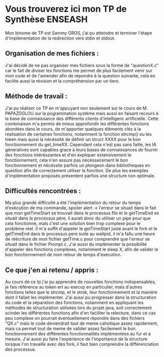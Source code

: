 # Vous trouverez ici mon TP de Synthèse ENSEASH

Mon binome de TP est Sammy GROS, j'ai pu atteindre et terminer l'étape d'implémentation de la redirection vers stdin et stdout.

## Organisation de mes fichiers :

  J'ai décidé de ne pas organiser mes fichiers sous la forme de "questionX.c" car le fait de diviser les fonctions me permet de plus facilement venir sur mon code et de l'amender afin de répondre à la question suivante, cela en facilite aussi la révision et la compréhension par un tiers.

## Méthode de travail :

  J'ai pu réaliser ce TP en m'appuyant non seulement sur le cours de M. PAPAZOGLOU sur la pogrammation système mais aussi en faisant recours à la base de connaissance des différents clients d'intelligenc artificielle.
Cette combinaison m'a permis de mieux approfondir les différentes fonctions abordées dans le cours, de m'apporter quelques éléments clés à la réalisation de certaines fonctions, notamment la fonction strcmp() ou les token mais aussi la nécéssité de définir un struct XXXX pour le bon fonctionnement du get_timeXX.
Cependant cela n'est pas sans faille, les IA génératives sont capables grace à leurs bases de connaissances de fournir des fonctions intéréssantes et d'en expliquer extensivement le fonctionnement, cela n'en assure pas nécéssairement le bon fonctionnement et nécéssite parfois un plongeon dans bibliotheques en question afin de correctement utiliser la fonction. De plus les exemples d'implémentation proposés présentent parfois une structure non optimale.

## Difficultés rencontrées :

  Ma plus grande difficulté a été l'implémentation du retour du temps d'exécution de ma commande, spoiler alert -> l'erreur se situait dans le fait que mon getTimeStart se trouvait dans le processus fils et le getTimeEnd se situait dans le processus père, il aurait donc du utiliser un pipe pour que cela fonctionne, mais c'est une solution bien trop complexe pour le problème réel. Il m'a suffit d'appeler le getTimeStart juste avant le fork et le getTimeEnd dans le processus pere suite au waitpid, il m'a fallu une heure de réécriture de mon fichier getTime.c pour comprendre que l'erreur se situait dans le fichier Prompt.c. J'ai aussi du implémenter la possibilité d'appeler des fonctions complexes, notamment le sleep X, afin de valider le bon fonctionnement de mon retour de temps d'exécution.

## Ce que j'en ai retenu / appris : 

  Au cours de ce tp j'ai pu apprendre de nouvelles fonctions indispensables, je fais référence au token ert au execvp en particulier, mais d'autres fonctions telles que le strcmp, et le strok, leur fonctionnement et la manière dont il fallait les implémenter. J'ai aussi pu progresser dans la structuration du code et la séparation des fonctions, notamment en appliquant les méthodes de structuration utilisées lors du projet java, soit correctement scinder les différentes fonctions afin d'en faciliter la relecture, dans ce cas peu complexe on pourrait éventuellement répondre dans des fichiers "QX.c" mais le code deviendrait tout de meme cahotique assez rapidement, mais ca permet tout de meme de valider assez facilement le bon fonctionnement des différentes fonctionnalités implémentées au fur et à mesure. J'ai aussi pu faire l'expérience de l'importance de la structure lorsque l'on travaille avec des fork, il faut bien comprendre la différenciation des processus.

